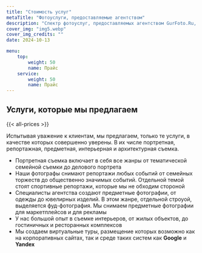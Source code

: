 ```yaml
---
title: "Стоимость услуг"
metaTitle: "Фотоуслуги, предоставляемые агентством"
description: "Спектр фотоуслуг, предоставляемых агентством GurFoto.Ru, включает различные виды фотосъемки и обучение фотографов"
cover_img: "img5.webp"
cover_img_credits: ""
date: 2024-10-13

menu:
    top:
        weight: 50
        name: Прайс
    service:
        weight: 50
        name: Прайс
---
```


## Услуги, которые мы предлагаем

{{< all-prices >}}

Испытывая уважение к клиентам, мы предлагаем, только те услуги, в качестве которых совершенно уверены.
В их числе портретная, репортажная, предметная, интерьерная и архитектурная съемка.

- Портретная съемка включает в себя все жанры от тематической семейной съемки до делового портрета
- Наши фотографы снимают репортажи любых событий от семейных торжеств до общественно значимых событий. Отдельной темой стоят спортивные репортажи, которые мы не обходим стороной
- Специалисты агентства создают предметные фотографии, от одежды до ювелирных изделий. В этом жанре, отдельной строуой, выделяется фуд-фотография. Мы снимаем предметные фотографии для маркетплейсов и для рекламы
- У нас большой опыт в съемке интерьеров, от жилых объектов, до гостиничных и ресторанных комплексов
- Мы создаем виртуальные туры, размещение которых возможно как на корпоративных сайтах, так и среде таких систем как **Google** и **Yandex**
